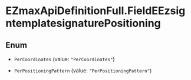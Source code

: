 # EZmaxApiDefinitionFull.FieldEEzsigntemplatesignaturePositioning

## Enum


* `PerCoordinates` (value: `"PerCoordinates"`)

* `PerPositioningPattern` (value: `"PerPositioningPattern"`)


